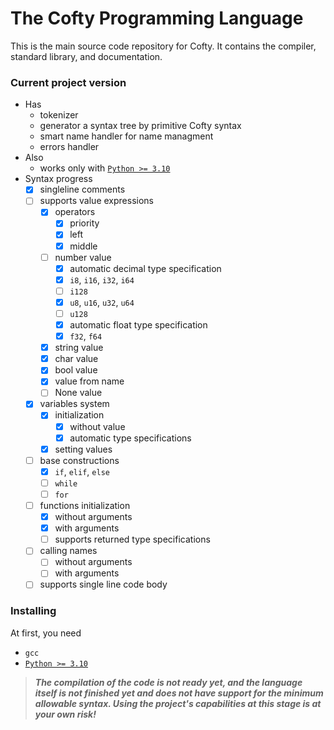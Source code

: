 # The Cofty Programming Language
This is the main source code repository for Cofty. It contains the compiler, standard library, and documentation.

<!--A smart compiler makes it possible to write less code with the same efficiency and safy of its execution as if you were writing it by [Rust](https://www.rust-lang.org).-->

[`Python >= 3.10`]: https://www.python.org/downloads/

### Current project version
- Has
  - tokenizer
  - generator a syntax tree by primitive Cofty syntax
  - smart name handler for name managment
  - errors handler
- Also
  - works only with [`Python >= 3.10`]
- Syntax progress
  - [x] singleline comments
  - [ ] supports value expressions
    - [x] operators
      - [x] priority
      - [x] left
      - [x] middle
    - [ ] number value
      - [x] automatic decimal type specification
      - [x] `i8`, `i16`, `i32`, `i64`
      - [ ] `i128`
      - [x] `u8`, `u16`, `u32`, `u64`
      - [ ] `u128`
      - [x] automatic float type specification
      - [x] `f32`, `f64`
    - [x] string value
    - [x] char value
    - [x] bool value
    - [x] value from name
    - [ ] None value
  - [x] variables system
    - [x] initialization
      - [x] without value
      - [x] automatic type specifications
    - [x] setting values
  - [ ] base constructions
    - [x] `if`, `elif`, `else`
    - [ ] `while`
    - [ ] `for`
  - [ ] functions initialization
    - [x] without arguments
    - [x] with arguments
    - [ ] supports returned type specifications
  - [ ] calling names
    - [ ] without arguments
    - [ ] with arguments
  - [ ] supports single line code body

### Installing
At first, you need
- `gcc`
- [`Python >= 3.10`]

> __*The compilation of the code is not ready yet, and the language itself is not finished yet and does not have support for the minimum allowable syntax. Using the project's capabilities at this stage is at your own risk!*__

<!--
# Different languages syntax comparison
### Program starting
- Cofty
```sql
-- your code here
```
- Cofty (alternative)
```applescript
fn main() {
    -- your code here
}
```

### Output `Hello World!`
- Future Cofty
```python
print('Hello World!')
```
- Current Cofty
```diff
! That method is not exist now
```
- Rust
```Rust
fn main() {
    println!("Hello World!");
}
```
- C++
```cpp
#include <iostream>

int main() {
    std::cout << "Hello World!" << std::endl;
    return 0;
}
```
-->

